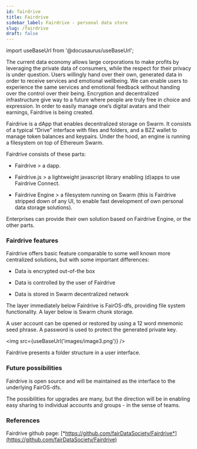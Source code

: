 ```yaml
---
id: fairdrive
title: Fairdrive
sidebar_label: Fairdrive - personal data store
slug: /fairdrive
draft: false
---
```

import useBaseUrl from '@docusaurus/useBaseUrl';

The current data economy allows large corporations to make profits by leveraging the private data of consumers, while the respect for their privacy is under question. Users willingly hand over their own, generated data in order to receive services and emotional wellbeing. We can enable users to experience the same services and emotional feedback without handing over the control over their being. Encryption and decentralized infrastructure give way to a future where people are truly free in choice and expression. In order to easily manage one’s digital avatars and their earnings, Fairdrive is being created.

Fairdrive is a dApp that enables decentralized storage on Swarm. It consists of a typical “Drive” interface with files and folders, and a BZZ wallet to manage token balances and keypairs. Under the hood, an engine is running a filesystem on top of Ethereum Swarm.

Fairdrive consists of these parts:

-   Fairdrive &gt; a dapp.

-   Fairdrive.js &gt; a lightweight javascript library enabling (d)apps to use Fairdrive Connect.

-   Fairdrive Engine &gt; a filesystem running on Swarm (this is Fairdrive stripped down of any UI, to enable fast development of own personal data storage solutions).

Enterprises can provide their own solution based on Fairdrive Engine, or the other parts.

### Fairdrive features

Fairdrive offers basic feature comparable to some well known more centralized solutions, but with some important differences:

-   Data is encrypted out-of-the box

-   Data is controlled by the user of Fairdrive

-   Data is stored in Swarm decentralized network

The layer immediately below Fairdrive is FairOS-dfs, providing file system functionality. A layer below is Swarm chunk storage.

A user account can be opened or restored by using a 12 word mnemonic seed phrase. A password is used to protect the generated private key.


<img src={useBaseUrl('images/image3.png')} />

Fairdrive presents a folder structure in a user interface.

### Future possibilities

Fairdrive is open source and will be maintained as the interface to the underlying FairOS-dfs.

The possibilities for upgrades are many, but the direction will be in enabling easy sharing to individual accounts and groups - in the sense of teams.

### References

Fairdrive github page: [*https://github.com/fairDataSociety/Fairdrive*](https://github.com/fairDataSociety/Fairdrive)
